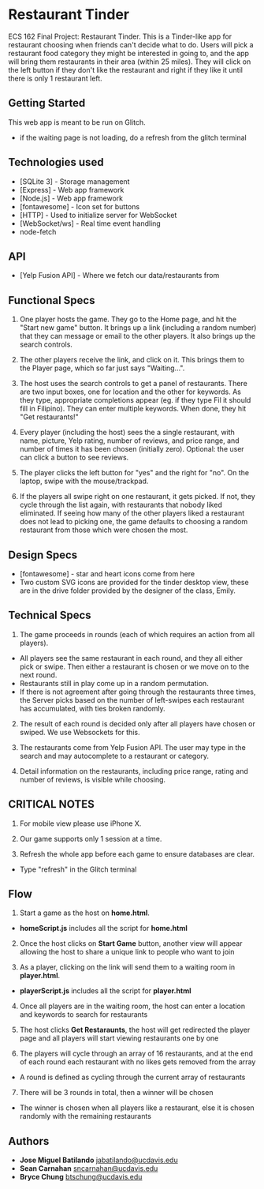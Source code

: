 # Restaurant Tinder

ECS 162 Final Project: Restaurant Tinder. This is a Tinder-like app for restaurant choosing when friends can't decide what to do. Users will pick a restaurant food category they might be interested in going to, and the app will bring them restaurants in their area (within 25 miles). They will click on the left button if they don't like the restaurant and right if they like it until there is only 1 restaurant left.

## Getting Started

This web app is meant to be run on Glitch.
- if the waiting page is not loading, do a refresh from the glitch terminal

## Technologies used

- [SQLite 3] - Storage management
- [Express] - Web app framework
- [Node.js] - Web app framework
- [fontawesome] - Icon set for buttons
- [HTTP] - Used to initialize server for WebSocket
- [WebSocket/ws] - Real time event handling
- node-fetch

## API

- [Yelp Fusion API] - Where we fetch our data/restaurants from

## Functional Specs

1. One player hosts the game. They go to the Home page, and hit the "Start new game" button. It brings up a link (including a random number) that they can message or email to the other players. It also brings up the search controls.

2. The other players receive the link, and click on it. This brings them to the Player page, which so far just says "Waiting...".

3. The host uses the search controls to get a panel of restaurants. There are two input boxes, one for location and the other for keywords. As they type, appropriate completions appear (eg. if they type Fil it should fill in Filipino). They can enter multiple keywords. When done, they hit "Get restaurants!"

4. Every player (including the host) sees the a single restaurant, with name, picture, Yelp rating, number of reviews, and price range, and number of times it has been chosen (initially zero). Optional: the user can click a button to see reviews.

5. The player clicks the left button for "yes" and the right for "no". On the laptop, swipe with the mouse/trackpad.

6. If the players all swipe right on one restaurant, it gets picked. If not, they cycle through the list again, with restaurants that nobody liked eliminated. If seeing how many of the other players liked a restaurant does not lead to picking one, the game defaults to choosing a random restaurant from those which were chosen the most.

## Design Specs

- [fontawesome] - star and heart icons come from here
- Two custom SVG icons are provided for the tinder desktop view, these are in the drive folder provided by the designer of the class, Emily.

## Technical Specs

1. The game proceeds in rounds (each of which requires an action from all players).

  - All players see the same restaurant in each round, and they all either pick or swipe. Then either a restaurant is chosen or we move on to the next round.
  - Restaurants still in play come up in a random permutation.
  - If there is not agreement after going through the restaurants three times, the Server picks based on the number of left-swipes each restaurant has accumulated, with ties broken randomly.

2. The result of each round is decided only after all players have chosen or swiped. We use Websockets for this.

3. The restaurants come from Yelp Fusion API. The user may type in the search and may autocomplete to a restaurant or category.

4. Detail information on the restaurants, including price range, rating and number of reviews, is visible while choosing.

## CRITICAL NOTES
1. For mobile view please use iPhone X.

2. Our game supports only 1 session at a time.

3. Refresh the whole app before each game to ensure databases are clear.
- Type "refresh" in the Glitch terminal

## Flow
1. Start a game as the host on **home.html**.
- **homeScript.js** includes all the script for **home.html**

2. Once the host clicks on **Start Game** button, another view will appear allowing the host to share a unique link to people who want to join

3. As a player, clicking on the link will send them to a waiting room in **player.html**.
- **playerScript.js** includes all the script for **player.html**

4. Once all players are in the waiting room, the host can enter a location and keywords to search for restaurants

5. The host clicks **Get Restaraunts**, the host will get redirected the player page and all players will start viewing restaurants one by one

6. The players will cycle through an array of 16 restaurants, and at the end of each round each restaurant with no likes gets removed from the array
- A round is defined as cycling through the current array of restaurants

7. There will be 3 rounds in total, then a winner will be chosen
- The winner is chosen when all players like a restaurant, else it is chosen randomly with the remaining restaurants

## Authors

- **Jose Miguel Batilando** jabatilando@ucdavis.edu
- **Sean Carnahan** sncarnahan@ucdavis.edu
- **Bryce Chung** btschung@ucdavis.edu
